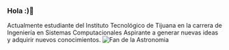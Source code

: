 ### Hola :)👋
Actualmente estudiante del Instituto Tecnológico de Tijuana en la carrera de Ingeniería en Sistemas Computacionales
Aspirante a generar nuevas ideas y adquirir nuevos conocimientos.
![Fan de la Astronomia](https://i.pinimg.com/originals/21/44/d0/2144d02e5d01b2260fe05c91e9d8ee43.jpg)


<!--
**DanielMb17/DanielMb17** is a ✨ _special_ ✨ repository because its `README.md` (this file) appears on your GitHub profile.


- 🔭 I’m currently working on ...
- 🌱 I’m currently learning ...
- 👯 I’m looking to collaborate on ...
- 🤔 I’m looking for help with ...
- 💬 Ask me about ...
- 📫 How to reach me: ...
- 😄 Pronouns: ...
- ⚡ Fun fact: ...
-->
